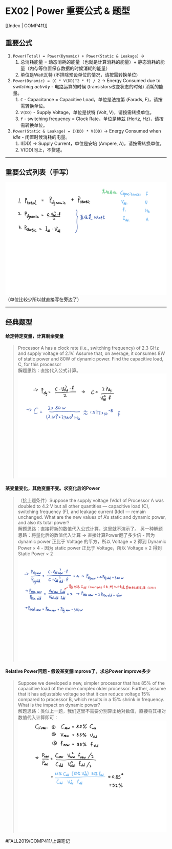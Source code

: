 # EX02 | Power 重要公式 & 题型
[[Index | COMP411]]
## 重要公式
1. `Power(Total) = Power(Dynamic) + Power(Static & Leakage)` -> 
	1. 总消耗能量 = 动态消耗的能量（也就是计算消耗的能量）+ 静态消耗的能量（内存等位置保存数据的时候消耗的能量）
	2. 单位是Watt瓦特 (不排除预设单位的情况，请按需转换单位)
2. `Power(Dynamic) = (C * V(DD)^2 * f) / 2` -> Energy Consumed due to *switching activity* - 电路运算的时候 (transistors改变状态的时候) 消耗的能量。
	1. `C` - Capacitance = Capacitive Load，单位是法拉第 (Farads, F)，请按需转换单位。
	2. `V(DD)` - Supply Voltage，单位是伏特 (Volt, V)，请按需转换单位。
	3. `f` - switching frequency = Clock Rate，单位是赫兹 (Hertz, Hz)，请按需转换单位。
3. `Power(Static & Leakage) = I(DD) * V(DD)` -> Energy Consumed when *idle* - 闲置时候消耗的电量。
	1. I(DD) -> Supply Current，单位是安培 (Ampere, A)，请按需转换单位。
	2. V(DD)同上，不赘述。
- - - -
## 重要公式列表（手写）
![](EX02%20%7C%20Power%20%E9%87%8D%E8%A6%81%E5%85%AC%E5%BC%8F%20&%20%E9%A2%98%E5%9E%8B/bear_sketch@2x.png)
（单位比较少所以就直接写在旁边了）
- - - -
## 经典题型
#### 给定特定变量，计算剩余变量
> Processor A has a clock rate (i.e., switching frequency) of 2.3 GHz and supply voltage of 2.1V. Assume that, on average, it consumes 8W of static power and 80W of dynamic power. Find the capacitive load, C, for this processor  
解题思路：直接代入公式计算。
![](EX02%20%7C%20Power%20%E9%87%8D%E8%A6%81%E5%85%AC%E5%BC%8F%20&%20%E9%A2%98%E5%9E%8B/bear_sketch@2x%202.png)

#### 某变量变化，其他变量不变。求变化后的Power
> （接上题条件）Suppose the supply voltage (Vdd) of Processor A was doubled to 4.2 V but all other quantities — capacitive load (C), switching frequency (F), and leakage current (Idd) — remain unchanged. What are the new values of A’s static and dynamic power, and also its total power?  
解题思路：直接将新的数值代入公式计算，这里就不演示了。
另一种解题思路：将量化后的数值代入计算 -> 直接计算Power翻了多少倍
	- 因为 dynamic power 正比于 Voltage 的平方，所以 Voltage × 2 得到 Dynamic Power × 4
	- 因为 static power 正比于 Voltage，所以 Voltage × 2 得到 Static Power × 2
![](EX02%20%7C%20Power%20%E9%87%8D%E8%A6%81%E5%85%AC%E5%BC%8F%20&%20%E9%A2%98%E5%9E%8B/bear_sketch@2x%203.png)

#### Relative Power问题 - 假设某变量improve了，求总Power improve多少
> Suppose we developed a new, simpler processor that has 85% of the capacitive load of the more complex older processor. Further, assume that it has adjustable voltage so that it can reduce voltage 15% compared to processor B, which results in a 15% shrink in frequency. What is the impact on dynamic power?   
解题思路：类似上一题，我们这里不需要分别算出绝对数值，直接将其相对数值代入计算即可：
![](EX02%20%7C%20Power%20%E9%87%8D%E8%A6%81%E5%85%AC%E5%BC%8F%20&%20%E9%A2%98%E5%9E%8B/bear_sketch@2x%204.png)

 
#FALL2019/COMP411/上课笔记